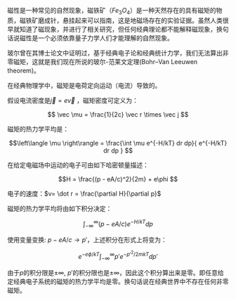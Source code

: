 磁性是一种常见的自然现象，磁铁矿（$Fe_3 O_4$）是一种天然存在的具有磁矩的物质，磁铁矿磨成针，悬挂起来可以指南，这是地磁场存在的实验证据。虽然人类很早就知道了磁现象，并进行了相关研究，但任何经典理论都不能解释磁现象，换句话说磁性是一个必须依靠量子力学人们才能理解的自然现象。

玻尔曾在其博士论文中证明过，基于经典电子论和经典统计力学，我们无法算出非零磁矩，这就是我们现在所说的玻尔-范莱文定理(Bohr–Van Leeuwen theorem)。

在经典物理学中，磁矩是电荷定向运动（电流）导致的。

假设电流密度是$\vec j = e \vec v$ ，磁矩密度可定义为：

$$ \vec \mu = \frac{1}{2c} \vec r \times \vec j $$

磁矩的热力学平均是：

$$\left\langle \mu \right\rangle = \frac{\int \mu e^{-H/kT} dr dp}{ e^{-H/kT} dr dp } $$

在给定电磁场中运动的电子可由如下哈密顿量描述：

$$H = \frac{(p - eA/c)^2}{2m} + e\phi $$

电子的速度：$v= \dot r = \frac{\partial H}{\partial p}$

磁矩的热力学平均将由如下积分决定：

$$\int_{-\infty}^{\infty} (p - eA/c) e^{-H/kT} dp $$

使用变量变换: $p-eA/c  \to p'$，上述积分在形式上将变为：

$$e^{-e\phi/kT} \int_{- \infty}^{\infty} p' e^{-p'^2/2mkT} dp' $$

由于$p$的积分限是$\pm \infty$, $p'$的积分限也是$\pm \infty$，因此这个积分算出来是零。即任意给定经典电子系统的磁矩的热力学平均是零。换句话说在经典世界中不存在任何非零磁矩。
